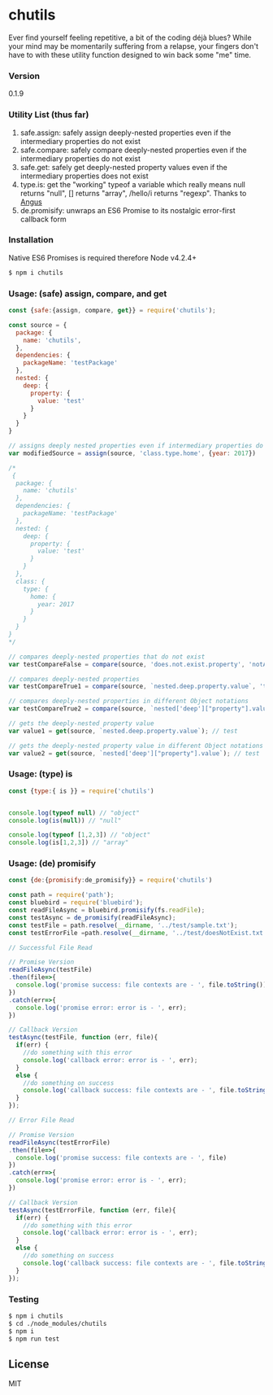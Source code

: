 # chutils
Ever find yourself feeling repetitive, a bit of the coding déjà blues? While your mind may be momentarily suffering from a relapse, your fingers don't have to with these utility function designed to win back some "me" time.
 
### Version
0.1.9

### Utility List (thus far)
1. safe.assign: safely assign deeply-nested properties even if the intermediary properties do not exist
2. safe.compare: safely compare deeply-nested properties even if the intermediary properties do not exist
3. safe.get: safely get deeply-nested property values even if the intermediary properties does not exist
4. type.is: get the "working" typeof a variable which really means null returns "null", [] returns "array", /hello/i returns "regexp". Thanks to [Angus](https://javascriptweblog.wordpress.com/2011/08/08/fixing-the-javascript-typeof-operator/)
5. de.promisify: unwraps an ES6 Promise to its nostalgic error-first callback form

### Installation
Native ES6 Promises is required therefore Node v4.2.4+
```sh
$ npm i chutils
```
### Usage: (safe) assign, compare, and get
```javascript
const {safe:{assign, compare, get}} = require('chutils');

const source = {
  package: {
    name: 'chutils',
  },
  dependencies: {
    packageName: 'testPackage'
  },
  nested: {
    deep: {
      property: {
        value: 'test'
      }
    }
  }
}

// assigns deeply nested properties even if intermediary properties do not exist
var modifiedSource = assign(source, 'class.type.home', {year: 2017})

/*
 {
  package: {
    name: 'chutils'
  },
  dependencies: {
    packageName: 'testPackage'
  },
  nested: {
    deep: {
      property: {
        value: 'test'
      }
    }
  },
  class: {
    type: {
      home: {
        year: 2017
      }
    }
  }
}
*/

// compares deeply-nested properties that do not exist
var testCompareFalse = compare(source, 'does.not.exist.property', 'notAProp') // false

// compares deeply-nested properties
var testCompareTrue1 = compare(source, `nested.deep.property.value`, 'test'); // true

// compares deeply-nested properties in different Object notations
var testCompareTrue2 = compare(source, `nested['deep']["property"].value`, 'test'); // true

// gets the deeply-nested property value
var value1 = get(source, `nested.deep.property.value`); // test

// gets the deeply-nested property value in different Object notations
var value2 = get(source, `nested['deep']["property"].value`); // test

```

### Usage: (type) is
```javascript
const {type:{ is }} = require('chutils')


console.log(typeof null) // "object"
console.log(is(null)) // "null"

console.log(typeof [1,2,3]) // "object"
console.log(is[1,2,3]) // "array"

```

### Usage: (de) promisify
```javascript
const {de:{promisify:de_promisify}} = require('chutils')

const path = require('path');
const bluebird = require('bluebird');
const readFileAsync = bluebird.promisify(fs.readFile);
const testAsync = de_promisify(readFileAsync);
const testFile = path.resolve(__dirname, '../test/sample.txt');
const testErrorFile =path.resolve(__dirname, '../test/doesNotExist.txt');

// Successful File Read

// Promise Version
readFileAsync(testFile)
.then(file=>{
  console.log('promise success: file contexts are - ', file.toString());
})
.catch(err=>{
  console.log('promise error: error is - ', err);
})

// Callback Version
testAsync(testFile, function (err, file){
  if(err) {
    //do something with this error
    console.log('callback error: error is - ', err);
  }
  else {
    //do something on success
    console.log('callback success: file contexts are - ', file.toString());
  }
});

// Error File Read

// Promise Version
readFileAsync(testErrorFile)
.then(file=>{
  console.log('promise success: file contexts are - ', file)
})
.catch(err=>{
  console.log('promise error: error is - ', err);
})

// Callback Version
testAsync(testErrorFile, function (err, file){
  if(err) {
    //do something with this error
    console.log('callback error: error is - ', err);
  }
  else {
    //do something on success
    console.log('callback success: file contexts are - ', file.toString())
  }
});
```

### Testing
```sh
$ npm i chutils
$ cd ./node_modules/chutils
$ npm i
$ npm run test
```

License
----

MIT
